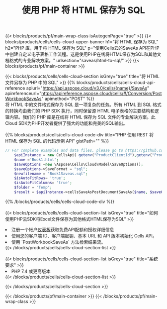 ﻿---
title: 使用 PHP 将 HTML 保存为 SQL
description: 利用Aspose.Cells Cloud SDK for PHP将HTML格式文件保存为SQL格式文件。
---
{{< blocks/products/pf/main-wrap-class isAutogenPage="true" >}}
{{< blocks/products/cells/cells-cloud-upper-banner h1="将 HTML 保存为 SQL" h2="PHP 库，用于将 HTML 保存为 SQL" p="使用Cells云的SaveAs API在PHP中创建自定义电子表格工作流程。这是使用PHP在线将HTML保存为SQL和其他文档格式的专业解决方案。" urlsection="saveas/html-to-sql/" >}}
{{< blocks/products/pf/main-container >}}

{{< blocks/products/cells/cells-cloud-section isGrey="true" title="将 HTML 文件另存为 PHP 中的 SQL" >}}
{{% blocks/products/cells/cells-cloud-api-reference apiurl="https://api.aspose.cloud/v3.0/cells/{name}/SaveAs" apireferenceurl="https://apireference.aspose.cloud/cells/#/Conversion/PostWorkbookSaveAs" apimethod="POST" %}}
<br/>
将 HTML 中的文件格式保存为 SQL 是一项复杂的任务。所有 HTML 到 SQL 格式的转换均由我们的 PHP SDK 执行，同时保留源 HTML 电子表格的主要结构和逻辑内容。我们的 PHP 库是在线将 HTML 保存为 SQL 文件的专业解决方案。此Cloud SDK为PHP开发者提供了强大的功能和完美的SQL输出。
<br/>
<br/>
{{% blocks/products/cells/cells-cloud-code-div title="PHP 使用 REST 将 HTML 保存为 SQL 的代码示例 API" gistPath="" %}}
  
```php
// For complete examples and data files, please go to https://github.com/aspose-cells-cloud/aspose-cells-cloud-php/
    $apiInstance = new CellsApi( getenv("ProductClientId"),getenv("ProductClientSecret") );
    $name ='Book1.html';
    $saveOptions =new \Aspose\Cells\Cloud\Model\SaveOptions();
    $saveOptions->SaveFormat = "sql";
    $newfilename = "Book1Saveas.sql";
    $isAutoFitRows= 'true';
    $isAutoFitColumns= 'true';
    $folder = "Temp";
    $result = $apiInstance->cellsSaveAsPostDocumentSaveAs($name, $saveOptions, $newfilename,$isAutoFitRows, $isAutoFitColumns, $folder);
```
  
{{% /blocks/products/cells/cells-cloud-code-div %}}
<br/>
<br/>
{{< blocks/products/cells/cells-cloud-section-list isGrey="true" title="如何使用PHP云SDK将Excel文件保存为其他格式HTML保存为SQL" >}}
<li>注册一个帐户<a href="https://dashboard.aspose.cloud/">仪表板</a>获取免费API配额和授权详细信息</li>
<li>使用您的客户端 ID、客户端密钥、基本 URL 和 API 版本初始化 Cells API。</li>
<li>使用 `PostWorkbookSaveAs` 方法检索结果流。</li>
{{< /blocks/products/cells/cells-cloud-section-list >}}
<br/>
<br/>
{{< blocks/products/cells/cells-cloud-section-list isGrey="true" title="系统要求" >}}
<li>PHP 7.4 或更高版本</li>
{{< /blocks/products/cells/cells-cloud-section-list >}}

{{< /blocks/products/cells/cells-cloud-section >}}

{{< /blocks/products/pf/main-container >}}
{{< /blocks/products/pf/main-wrap-class >}}
